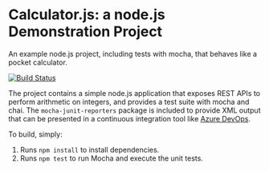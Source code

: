 Calculator.js: a node.js Demonstration Project
==============================================
An example node.js project, including tests with mocha, that behaves like
a pocket calculator.


[![Build Status](https://dev.azure.com/mcheetirala0097/azdemo/_apis/build/status/maheshcheetirala.calculator?branchName=master)](https://dev.azure.com/mcheetirala0097/azdemo/_build/latest?definitionId=37&branchName=master)

The project contains a simple node.js application that exposes REST APIs
to perform arithmetic on integers, and provides a test suite with mocha
and chai.  The `mocha-junit-reporters` package is included to provide XML
output that can be presented in a continuous integration tool like
[Azure DevOps](https://azure.com/devops).

To build, simply:

1. Runs `npm install` to install dependencies.
2. Runs `npm test` to run Mocha and execute the unit tests.

